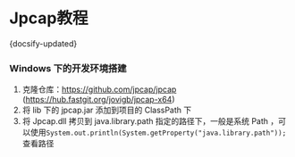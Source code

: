 # Jpcap教程
{docsify-updated}

### Windows 下的开发环境搭建

1. 克隆仓库：https://github.com/jpcap/jpcap (https://hub.fastgit.org/jovigb/jpcap-x64)
2. 将 lib 下的 jpcap.jar 添加到项目的 ClassPath 下
3. 将 Jpcap.dll 拷贝到 java.library.path 指定的路径下，一般是系统 Path ，可以使用`System.out.println(System.getProperty("java.library.path"));` 查看路径

 